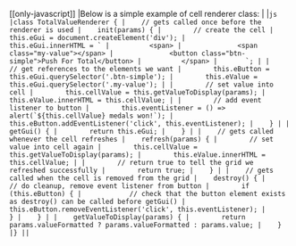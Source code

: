 [[only-javascript]]
|Below is a simple example of cell renderer class:
|
|```js
|class TotalValueRenderer {
|    // gets called once before the renderer is used
|    init(params) {
|        // create the cell
|        this.eGui = document.createElement('div');
|        this.eGui.innerHTML = `
|          <span>
|              <span class="my-value"></span>
|              <button class="btn-simple">Push For Total</button>
|          </span>
|       `;
|
|        // get references to the elements we want
|        this.eButton = this.eGui.querySelector('.btn-simple');
|        this.eValue = this.eGui.querySelector('.my-value');
|
|        // set value into cell
|        this.cellValue = this.getValueToDisplay(params);
|        this.eValue.innerHTML = this.cellValue;
|
|        // add event listener to button
|        this.eventListener = () => alert(`${this.cellValue} medals won!`);
|        this.eButton.addEventListener('click', this.eventListener);
|    }
|
|    getGui() {
|        return this.eGui;
|    }
|
|    // gets called whenever the cell refreshes
|    refresh(params) {
|        // set value into cell again
|        this.cellValue = this.getValueToDisplay(params);
|        this.eValue.innerHTML = this.cellValue;
|
|        // return true to tell the grid we refreshed successfully
|        return true;
|    }
|
|    // gets called when the cell is removed from the grid
|    destroy() {
|        // do cleanup, remove event listener from button
|        if (this.eButton) {
|            // check that the button element exists as destroy() can be called before getGui()
|            this.eButton.removeEventListener('click', this.eventListener);
|        }
|    }
|
|    getValueToDisplay(params) {
|        return params.valueFormatted ? params.valueFormatted : params.value;
|    }
|}
||```
